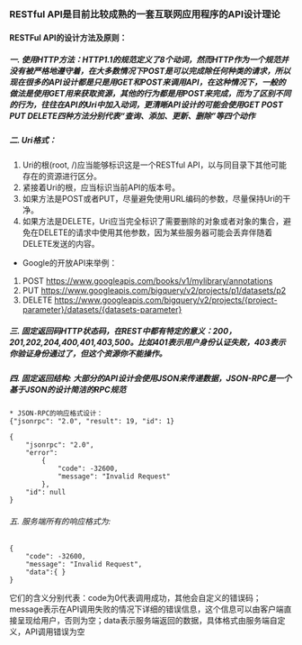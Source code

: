 ### RESTful API是目前比较成熟的一套互联网应用程序的API设计理论 
#### RESTFul API的设计方法及原则：

##### 一. 使用HTTP方法：HTTP1.1的规范定义了8个动词，然而HTTP作为一个规范并没有被严格地遵守着，在大多数情况下POST是可以完成除任何种类的请求，所以现在很多的API设计都是只是用GET和POST来调用API，在这种情况下，一般的做法是使用GET用来获取资源，其他的行为都是用POST来完成，而为了区别不同的行为，往往在API的Uri中加入动词，更清晰API设计的可能会使用GET POST PUT DELETE四种方法分别代表“查询、添加、更新、删除”等四个动作

##### 二. Uri格式：
1. Uri的根(root, /)应当能够标识这是一个RESTful API，以与同目录下其他可能存在的资源进行区分。
2. 紧接着Uri的根，应当标识当前API的版本号。
3. 如果方法是POST或者PUT，尽量避免使用URL编码的参数，尽量保持Uri的干净。
4. 如果方法是DELETE，Uri应当完全标识了需要删除的对象或者对象的集合，避免在DELETE的请求中使用其他参数，因为某些服务器可能会丢弃伴随着DELETE发送的内容。

* Google的开放API来举例：
 1. POST https://www.googleapis.com/books/v1/mylibrary/annotations
 2. PUT https://www.googleapis.com/bigquery/v2/projects/p1/datasets/p2
 3. DELETE https://www.googleapis.com/bigquery/v2/projects/{project-parameter}/datasets/{datasets-parameter}


##### 三. 固定返回码HTTP状态码，在REST中都有特定的意义：200，201,202,204,400,401,403,500。比如401表示用户身份认证失败，403表示你验证身份通过了，但这个资源你不能操作。

##### 四. 固定返回结构: 大部分的API设计会使用JSON来传递数据，JSON-RPC是一个基于JSON的设计简洁的RPC规范
	* JSON-RPC的响应格式设计：
	{"jsonrpc": "2.0", "result": 19, "id": 1}

	{
	    "jsonrpc": "2.0", 
	    "error": 
	        {
	            "code": -32600, 
	            "message": "Invalid Request"
	        }, 
	    "id": null
	}
	
###### 五. 服务端所有的响应格式为:

	{   
	    "code": -32600, 
	    "message": "Invalid Request", 
	    "data":{ }
	}
	
它们的含义分别代表：code为0代表调用成功，其他会自定义的错误码；message表示在API调用失败的情况下详细的错误信息，这个信息可以由客户端直接呈现给用户，否则为空；data表示服务端返回的数据，具体格式由服务端自定义，API调用错误为空

